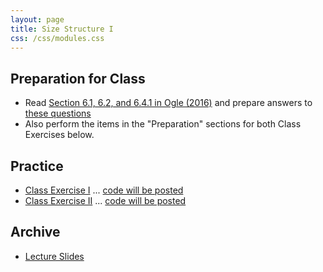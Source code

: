```yaml
---
layout: page
title: Size Structure I
css: /css/modules.css
---
```


## Preparation for Class

* Read [Section 6.1, 6.2, and 6.4.1 in Ogle (2016)](RESOURCES/Ogle_SizeStructure.pdf) and prepare answers to [these questions](PREP/SizeStructure1)
* Also perform the items in the "Preparation" sections for both Class Exercises below.

## Practice

* [Class Exercise I](CEX/SizeStructure1_CEX1) ... [code will be posted](CEX/CODES/SizeStructure1_CE1.R)
* [Class Exercise II](CEX/SizeStructure1_CEX2) ... [code will be posted](CEX/CODES/SizeStructure1_CE2.R)

## Archive

* [Lecture Slides](PPT/SizeStructure1.pptx)
